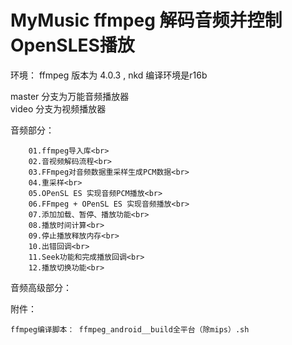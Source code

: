 # MyMusic ffmpeg 解码音频并控制OpenSLES播放
环境： ffmpeg 版本为 4.0.3 , nkd 编译环境是r16b

master 分支为万能音频播放器<br>
video 分支为视频播放器<br>

音频部分：<br>

        01.ffmpeg导入库<br>
        02.音视频解码流程<br>
        03.FFmpeg对音频数据重采样生成PCM数据<br>
        04.重采样<br>
        05.OPenSL ES 实现音频PCM播放<br>
        06.FFmpeg + OPenSL ES 实现音频播放<br>
        07.添加加载、暂停、播放功能<br>
        08.播放时间计算<br>
        09.停止播放释放内存<br>
        10.出错回调<br>
        11.Seek功能和完成播放回调<br>
        12.播放切换功能<br>
        
音频高级部分：<br>
    
    







附件：

    ffmpeg编译脚本： ffmpeg_android__build全平台（除mips）.sh